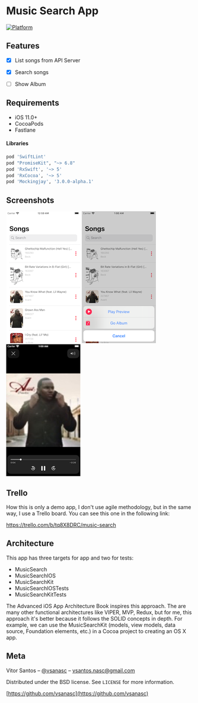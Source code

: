 # Music Search App

> 

[![Platform](https://img.shields.io/cocoapods/p/LFAlertController.svg?style=flat)](http://cocoapods.org/pods/LFAlertController)

## Features

- [x] List songs from API Server
- [x] Search songs
- [ ] Show Album


## Requirements

- iOS 11.0+
- CocoaPods
- Fastlane

#### Libraries

```ruby
pod 'SwiftLint'
pod "PromiseKit", "~> 6.8"
pod 'RxSwift', '~> 5'
pod 'RxCocoa', '~> 5'
pod 'Mockingjay', '3.0.0-alpha.1'
```

## Screenshots

![](/Screenshots/1.png)
![](/Screenshots/2.png)
![](/Screenshots/3.png)

## Trello

How this is only a demo app, I don't use agile methodology, but in the same way, I use a Trello board. You can see this one in the following link: 


https://trello.com/b/tq8X8DRC/music-search

## Architecture

This app has three targets for app and two for tests:

- MusicSearch
- MusicSearchIOS
- MusicSearchKit
- MusicSearchIOSTests
- MusicSearchKitTests

The Advanced iOS App Architecture Book inspires this approach. The are many other functional architectures like VIPER, MVP, Redux, but for me, this approach it's better because it follows the SOLID concepts in depth. For example, we can use the MusicSearchKit (models, view models, data source, Foundation elements, etc.) in a Cocoa project to creating an OS X app.


## Meta

Vitor Santos – [@vsanasc](https://twitter.com/vsanasc) – vsantos.nasc@gmail.com

Distributed under the BSD license. See ``LICENSE`` for more information.

[https://github.com/vsanasc](https://github.com/vsanasc)
